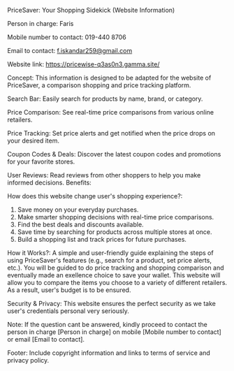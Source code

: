 PriceSaver: Your Shopping Sidekick (Website Information)

Person in charge:
Faris

Mobile number to contact:
019-440 8706

Email to contact:
f.iskandar259@gmail.com

Website link:
https://pricewise-q3as0n3.gamma.site/

Concept: This information is designed to be adapted for the website of PriceSaver, a comparison shopping and price tracking platform.

Search Bar:
Easily search for products by name, brand, or category.

Price Comparison:
See real-time price comparisons from various online retailers.

Price Tracking: 
Set price alerts and get notified when the price drops on your desired item.

Coupon Codes & Deals: 
Discover the latest coupon codes and promotions for your favorite stores.

User Reviews: 
Read reviews from other shoppers to help you make informed decisions.
Benefits:

How does this website change user's shopping experience?:
1. Save money on your everyday purchases.
2. Make smarter shopping decisions with real-time price comparisons.
3. Find the best deals and discounts available.
4. Save time by searching for products across multiple stores at once.
5. Build a shopping list and track prices for future purchases.

How it Works?:
A simple and user-friendly guide explaining the steps of using PriceSaver's features (e.g., search for a product, set price alerts, etc.). You will be guided to do price tracking and shopping comparison and eventually made an exellence choice to save your wallet. This website will allow you to compare the items you choose to a variety of different retailers. As a result, user's budget is to be ensured.

Security & Privacy:
This website ensures the perfect security as we take user's credentials personal very seriously.

Note:
If the question cant be answered, kindly proceed to contact the person in charge [Person in charge] on mobile [Mobile number to contact] or email [Email to contact].

Footer:
Include copyright information and links to terms of service and privacy policy.

